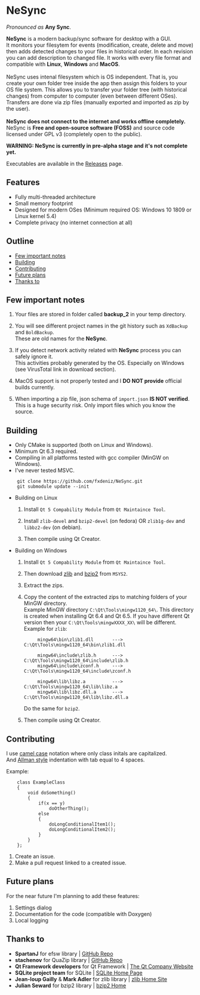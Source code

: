 # NeSync

_Pronounced as_ __Any Sync__.

__NeSync__ is a modern backup/sync software for desktop with a GUI.<br>
It monitors your filesytem for events (modification, create, delete and move) then adds detected changes to your files in historical order.
In each revision you can add description to changed file. It works with every file format and compatible with __Linux__, __Windows__ and __MacOS__.
<br><br>
NeSync uses intenal filesystem which is OS independent.
That is, you create your own folder tree inside the app then assign this folders to your OS file system. 
This allows you to transfer your folder tree (with historical changes) from computer to computer (even between different OSes).
Transfers are done via zip files (manually exported and imported as zip by the user).
<br><br>
__NeSync does not connect to the internet and works offline completely.__<br>
NeSync is __Free and open-source software (FOSS)__ and source code licensed under GPL v3 (completely open to the public).

__WARNING: NeSync is currently in pre-alpha stage and it's not complete yet.__

Executables are available in the [Releases](https://github.com/fxdeniz/NeSync/releases) page.


## Features
* Fully multi-threaded architecture
* Small memory footprint
* Designed for modern OSes (Minimum required OS: Windows 10 1809  or Linux kernel 5.4)
* Complete privacy (no internet connection at all)


## Outline

* [Few important notes](#few-important-notes)
* [Building](#building)
* [Contributing](#contributing)
* [Future plans](#future-plans)
* [Thanks to](#thanks-to)

## Few important notes

1. Your files are stored in folder called __backup_2__ in your temp directory.

2. You will see different project names in the git history such as `XdBackup` and `BoldBackup`.<br>
   These are old names for the __NeSync__.
   
3. If you detect network activity related with __NeSync__ process you can safely ignore it.<br>
   This activities probably generated by the OS. Especially on Windows (see VirusTotal link in download section).
   
4. MacOS support is not properly tested and I __DO NOT provide__ official builds currently.

5. When importing a zip file, json schema of `import.json` __IS NOT verified__.<br>
   This is a huge security risk. Only import files which you know the source.


## Building

* Only CMake is supported (both on Linux and Windows).
* Minimum Qt 6.3 required.
* Compiling in all platforms tested with gcc compiler (MinGW on Windows).
* I've never tested MSVC.

```
    git clone https://github.com/fxdeniz/NeSync.git
    git submodule update --init
```

* Building on Linux
    1. Install `Qt 5 Compability Module` from `Qt Maintaince Tool`.
    
    2. Install `zlib-devel` and `bzip2-devel` (on fedora) OR `zlib1g-dev` and `libbz2-dev` (on debian).
    
    3. Then compile using Qt Creator.
    
* Building on Windows
    1. Install `Qt 5 Compability Module` from `Qt Maintaince Tool`.
    
    2. Then download [zlib](https://packages.msys2.org/package/mingw-w64-x86_64-zlib) and 
       [bzip2](https://packages.msys2.org/package/mingw-w64-x86_64-bzip2) from `MSYS2`.
       
    3. Extract the zips.
    
    4. Copy the content of the extracted zips to matching folders of your MinGW directory.<br>
       Example MinGW directory `C:\Qt\Tools\mingw1120_64\`. This directory is created when installing Qt 6.4 and Qt 6.5.
       If you have different Qt version then your `C:\Qt\Tools\mingwXXXX_XX\` will be different.
       <br>
       Example for `zlib`:
       ```
            mingw64\bin\zlib1.dll       --->    C:\Qt\Tools\mingw1120_64\bin\zlib1.dll
            
            mingw64\include\zlib.h      --->    C:\Qt\Tools\mingw1120_64\include\zlib.h        
            mingw64\include\zconf.h     --->    C:\Qt\Tools\mingw1120_64\include\zconf.h
            
            mingw64\lib\libz.a          --->    C:\Qt\Tools\mingw1120_64\lib\libz.a
            mingw64\lib\libz.dll.a      --->    C:\Qt\Tools\mingw1120_64\lib\libz.dll.a
       ```
       Do the same for `bzip2`.
       
    5. Then compile using Qt Creator.

## Contributing

I use [camel case](https://en.wikipedia.org/wiki/Camel_case) notation where only class initals are capitalized.<br>
And [Allman style](https://en.wikipedia.org/wiki/Indentation_style#Allman_style) indentation with tab equal to 4 spaces.
    
Example:
```
    class ExampleClass
    {
        void doSomething()
        {
            if(x == y)
                doOtherThing();
            else
            {
                doLongConditionalItem1();
                doLongConditionalItem2();                    
            }
        }
    };
```
    
1. Create an issue.
2. Make a pull request linked to a created issue.


## Future plans

For the near future I'm planning to add these features:
1. Settings dialog
2. Documentation for the code (compatible with Doxygen)
3. Local logging


## Thanks to

* __SpartanJ__ for efsw library | [GitHub Repo](https://github.com/SpartanJ/efsw)
* __stachenov__ for QuaZip library | [GitHub Repo](https://github.com/stachenov/quazip)
* __Qt Framework developers__ for Qt Framework | [The Qt Company Website](https://www.qt.io)
* __SQLite project team__ for SQLite | [SQLite Home Page](https://www.sqlite.org)
* __Jean-loup Gailly__ & __Mark Adler__ for zlib library | [zlib Home Site](https://zlib.net)
* __Julian Seward__ for bzip2 library | [bzip2 Home](https://sourceware.org/bzip2)
